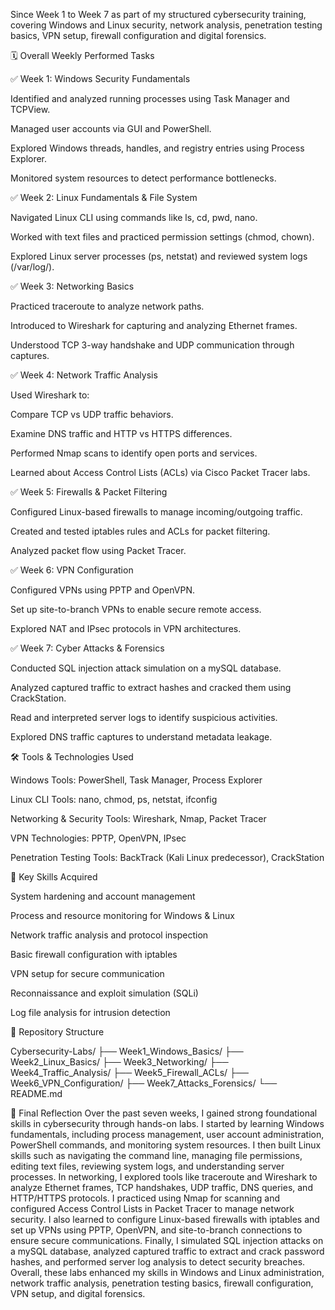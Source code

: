 Since Week 1 to Week 7 as part of my structured cybersecurity training, covering Windows and Linux security, network analysis, penetration testing basics, VPN setup, firewall configuration and digital forensics.

🗓️ Overall Weekly Performed Tasks

✅ Week 1: Windows Security Fundamentals

Identified and analyzed running processes using Task Manager and TCPView.

Managed user accounts via GUI and PowerShell.

Explored Windows threads, handles, and registry entries using Process Explorer.

Monitored system resources to detect performance bottlenecks.

✅ Week 2: Linux Fundamentals & File System

Navigated Linux CLI using commands like ls, cd, pwd, nano.

Worked with text files and practiced permission settings (chmod, chown).

Explored Linux server processes (ps, netstat) and reviewed system logs (/var/log/).

✅ Week 3: Networking Basics

Practiced traceroute to analyze network paths.

Introduced to Wireshark for capturing and analyzing Ethernet frames.

Understood TCP 3-way handshake and UDP communication through captures.

✅ Week 4: Network Traffic Analysis

Used Wireshark to:

Compare TCP vs UDP traffic behaviors.

Examine DNS traffic and HTTP vs HTTPS differences.

Performed Nmap scans to identify open ports and services.

Learned about Access Control Lists (ACLs) via Cisco Packet Tracer labs.

✅ Week 5: Firewalls & Packet Filtering

Configured Linux-based firewalls to manage incoming/outgoing traffic.

Created and tested iptables rules and ACLs for packet filtering.

Analyzed packet flow using Packet Tracer.

✅ Week 6: VPN Configuration

Configured VPNs using PPTP and OpenVPN.

Set up site-to-branch VPNs to enable secure remote access.

Explored NAT and IPsec protocols in VPN architectures.

✅ Week 7: Cyber Attacks & Forensics

Conducted SQL injection attack simulation on a mySQL database.

Analyzed captured traffic to extract hashes and cracked them using CrackStation.

Read and interpreted server logs to identify suspicious activities.

Explored DNS traffic captures to understand metadata leakage.




🛠️ Tools & Technologies Used

Windows Tools: PowerShell, Task Manager, Process Explorer

Linux CLI Tools: nano, chmod, ps, netstat, ifconfig

Networking & Security Tools: Wireshark, Nmap, Packet Tracer

VPN Technologies: PPTP, OpenVPN, IPsec

Penetration Testing Tools: BackTrack (Kali Linux predecessor), CrackStation





🎯 Key Skills Acquired

System hardening and account management

Process and resource monitoring for Windows & Linux

Network traffic analysis and protocol inspection

Basic firewall configuration with iptables

VPN setup for secure communication

Reconnaissance and exploit simulation (SQLi)

Log file analysis for intrusion detection

📁 Repository Structure

Cybersecurity-Labs/
├── Week1_Windows_Basics/
├── Week2_Linux_Basics/
├── Week3_Networking/
├── Week4_Traffic_Analysis/
├── Week5_Firewall_ACLs/
├── Week6_VPN_Configuration/
├── Week7_Attacks_Forensics/
└── README.md


📌 Final Reflection
Over the past seven weeks, I gained strong foundational skills in cybersecurity through hands-on labs. I started by learning Windows fundamentals, including process management, user account administration, PowerShell commands, and monitoring system resources. I then built Linux skills such as navigating the command line, managing file permissions, editing text files, reviewing system logs, and understanding server processes. In networking, I explored tools like traceroute and Wireshark to analyze Ethernet frames, TCP handshakes, UDP traffic, DNS queries, and HTTP/HTTPS protocols. I practiced using Nmap for scanning and configured Access Control Lists in Packet Tracer to manage network security. I also learned to configure Linux-based firewalls with iptables and set up VPNs using PPTP, OpenVPN, and site-to-branch connections to ensure secure communications. Finally, I simulated SQL injection attacks on a mySQL database, analyzed captured traffic to extract and crack password hashes, and performed server log analysis to detect security breaches. Overall, these labs enhanced my skills in Windows and Linux administration, network traffic analysis, penetration testing basics, firewall configuration, VPN setup, and digital forensics.
